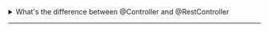 <details>
  <summary>What's the difference between @Controller and @RestController</summary><br>


    Purpose:
        - @Controller created for MVC application
        - @RestController created for API application

        - @Controller will be handle on frontend side, by way of Thymeleaf, that why we get error if we try to return List<> for example
        - @RestController will not handle on frontent side and will be transform to json by way of Jackson .json .xml

    Response Type:
        - @Controller typicaly return VIEW NAME, for return directly data we have to use ANNOTATION @ResponseBody
        - @RestController all methods already annotated @ResponseBody

    Class:
        ResponseEntity<List<String>> - we can add status code and etc

    Annotations:
    ```java
        @Controller
        @RestController
        @ResponseBody

        @RequestMapping("/api/books") // -  Set specific link for all methods
        public class BookController {
            //...

        @GetMapping("/search") // - Set TYPE request and URL for request
        public String getBookByName(@RequestParam String name) { // - Request parametr
            //...
    ```

  
</details>

------------------------------------------------------------
